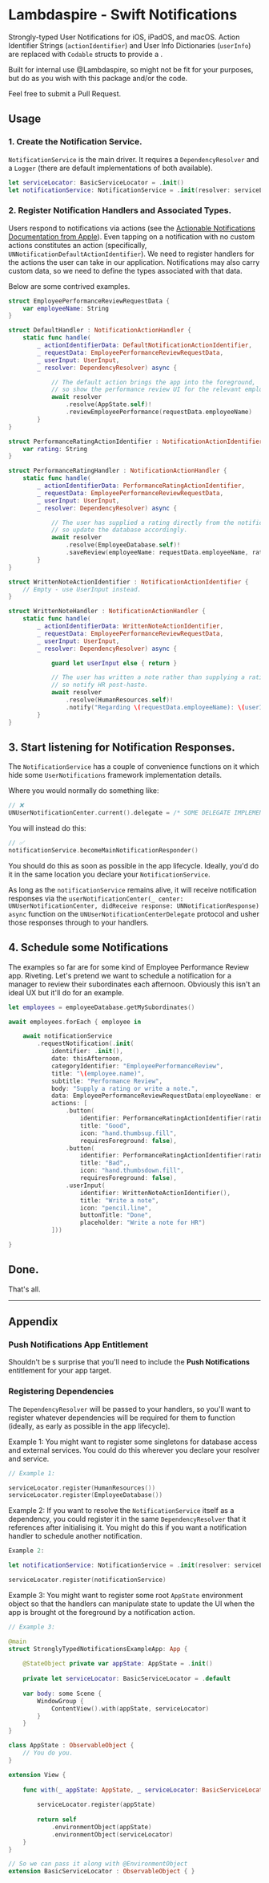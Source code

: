 # Lambdaspire - Swift Notifications

Strongly-typed User Notifications for iOS, iPadOS, and macOS. Action Identifier Strings (`actionIdentifier`) and User Info Dictionaries (`userInfo`) are replaced with `Codable` structs to provide a .

Built for internal use @Lambdaspire, so might not be fit for your purposes, but do as you wish with this package and/or the code.

Feel free to submit a Pull Request.

## Usage

### 1. Create the Notification Service.

`NotificationService` is the main driver. It requires a `DependencyResolver` and a `Logger` (there are default implementations of both available).

```swift
let serviceLocator: BasicServiceLocator = .init()
let notificationService: NotificationService = .init(resolver: serviceLocator, logger: PrintLogger())
```

### 2. Register Notification Handlers and Associated Types.

Users respond to notifications via actions (see the [Actionable Notifications Documentation from Apple](https://developer.apple.com/documentation/usernotifications/declaring-your-actionable-notification-types)). Even tapping on a notification with no custom actions constitutes an action (specifically, `UNNotificationDefaultActionIdentifier`). We need to register handlers for the actions the user can take in our application. Notifications may also carry custom data, so we need to define the types associated with that data.

Below are some contrived examples.

```swift
struct EmployeePerformanceReviewRequestData {
    var employeeName: String
}

struct DefaultHandler : NotificationActionHandler {
    static func handle(
        _ actionIdentifierData: DefaultNotificationActionIdentifier,
        _ requestData: EmployeePerformanceReviewRequestData,
        _ userInput: UserInput,
        _ resolver: DependencyResolver) async {

            // The default action brings the app into the foreground,
            // so show the performance review UI for the relevant employee.
            await resolver
                .resolve(AppState.self)!
                .reviewEmployeePerformance(requestData.employeeName)
        }
}

struct PerformanceRatingActionIdentifier : NotificationActionIdentifier {
    var rating: String
}

struct PerformanceRatingHandler : NotificationActionHandler {
    static func handle(
        _ actionIdentifierData: PerformanceRatingActionIdentifier,
        _ requestData: EmployeePerformanceReviewRequestData,
        _ userInput: UserInput,
        _ resolver: DependencyResolver) async {

            // The user has supplied a rating directly from the notification,
            // so update the database accordingly.
            await resolver
                .resolve(EmployeeDatabase.self)!
                .saveReview(employeeName: requestData.employeeName, rating: requestData.rating)
        }
}

struct WrittenNoteActionIdentifier : NotificationActionIdentifier {
    // Empty - use UserInput instead.
}

struct WrittenNoteHandler : NotificationActionHandler {
    static func handle(
        _ actionIdentifierData: WrittenNoteActionIdentifier,
        _ requestData: EmployeePerformanceReviewRequestData,
        _ userInput: UserInput,
        _ resolver: DependencyResolver) async {

            guard let userInput else { return }

            // The user has written a note rather than supplying a rating,
            // so notify HR post-haste.
            await resolver
                .resolve(HumanResources.self)!
                .notify("Regarding \(requestData.employeeName): \(userInput)")
        }
}
```

## 3. Start listening for Notification Responses.

The `NotificationService` has a couple of convenience functions on it which hide some `UserNotifications` framework implementation details.

Where you would normally do something like:

```swift
// ❌
UNUserNotificationCenter.current().delegate = /* SOME DELEGATE IMPLEMENTATION */
```

You will instead do this:

```swift
// ✅
notificationService.becomeMainNotificationResponder()
```

You should do this as soon as possible in the app lifecycle. Ideally, you'd do it in the same location you declare your `NotificationService`.

As long as the `notificationService` remains alive, it will receive notification responses via the `userNotificationCenter(_ center: UNUserNotificationCenter, didReceive response: UNNotificationResponse) async` function on the `UNUserNotificationCenterDelegate` protocol and usher those responses through to your handlers.

## 4. Schedule some Notifications

The examples so far are for some kind of Employee Performance Review app. Riveting. Let's pretend we want to schedule a notification for a manager to review their subordinates each afternoon. Obviously this isn't an ideal UX but it'll do for an example.

```swift
let employees = employeeDatabase.getMySubordinates()

await employees.forEach { employee in

    await notificationService
        .requestNotification(.init(
            identifier: .init(),
            date: thisAfternoon,
            categoryIdentifier: "EmployeePerformanceReview",
            title: "\(employee.name)",
            subtitle: "Performance Review",
            body: "Supply a rating or write a note.",
            data: EmployeePerformanceReviewRequestData(employeeName: employee.name),
            actions: [
                .button(
                    identifier: PerformanceRatingActionIdentifier(rating: "Good"),
                    title: "Good",
                    icon: "hand.thumbsup.fill",
                    requiresForeground: false),
                .button(
                    identifier: PerformanceRatingActionIdentifier(rating: "Bad"),
                    title: "Bad",,
                    icon: "hand.thumbsdown.fill",
                    requiresForeground: false),
                .userInput(
                    identifier: WrittenNoteActionIdentifier(),
                    title: "Write a note",
                    icon: "pencil.line",
                    buttonTitle: "Done",
                    placeholder: "Write a note for HR")
            ]))

}
```

## Done.

That's all.

---

## Appendix

### Push Notifications App Entitlement

Shouldn't be s surprise that you'll need to include the **Push Notifications** entitlement for your app target.

### Registering Dependencies

The `DependencyResolver` will be passed to your handlers, so you'll want to register whatever dependencies will be required for them to function (ideally, as early as possible in the app lifecycle).

Example 1: You might want to register some singletons for database access and external services. You could do this wherever you declare your resolver and service.

```swift
// Example 1:

serviceLocator.register(HumanResources())
serviceLocator.register(EmployeeDatabase())
```

Example 2: If you want to resolve the `NotificationService` itself as a dependency, you could register it in the same `DependencyResolver` that it references after initialising it. You might do this if you want a notification handler to schedule another notification.

```swift
Example 2:

let notificationService: NotificationService = .init(resolver: serviceLocator, logger: PrintLogger())

serviceLocator.register(notificationService)
```

Example 3: You might want to register some root `AppState` environment object so that the handlers can manipulate state to update the UI when the app is brought ot the foreground by a notification action.

```swift
// Example 3:

@main
struct StronglyTypedNotificationsExampleApp: App {
    
    @StateObject private var appState: AppState = .init()
    
    private let serviceLocator: BasicServiceLocator = .default
    
    var body: some Scene {
        WindowGroup {
            ContentView().with(appState, serviceLocator)
        }
    }
}

class AppState : ObservableObject {
    // You do you.
}

extension View {
    
    func with(_ appState: AppState, _ serviceLocator: BasicServiceLocator) -> some View {
    
        serviceLocator.register(appState)
        
        return self
            .environmentObject(appState)
            .environmentObject(serviceLocator)
    }
}

// So we can pass it along with @EnvironmentObject
extension BasicServiceLocator : ObservableObject { }
```
